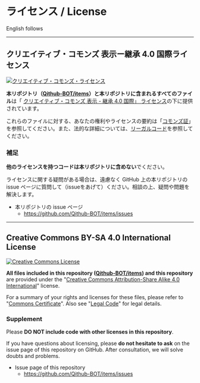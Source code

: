# ライセンス / License

English follows

--------

## クリエイティブ・コモンズ 表示ー継承 4.0 国際ライセンス

<a rel="license" href="http://creativecommons.org/licenses/by-sa/4.0/"><img alt="クリエイティブ・コモンズ・ライセンス" style="border-width:0" src="https://i.creativecommons.org/l/by-sa/4.0/88x31.png" /></a>

**本リポジトリ（[Qithub-BOT/items](https://github.com/Qithub-BOT/items/)）と本リポジトリに含まれるすべてのファイル**は「 <a rel="license" href="https://creativecommons.org/licenses/by-sa/4.0/deed.ja">クリエイティブ・コモンズ 表示 - 継承 4.0 国際」 ライセンス</a>の下に提供されています。

これらのファイルに対する、あなたの権利やライセンスの要約は「[コモンズ証](https://creativecommons.org/licenses/by-sa/4.0/deed.ja)」を参照してください。また、法的な詳細については、[リーガルコード](https://creativecommons.org/licenses/by-sa/4.0/legalcode.ja)を参照してください。

### 補足

**他のライセンスを持つコードは本リポジトリに含めない**でください。

ライセンスに関する疑問がある場合は、遠慮なく GitHub 上の本リポジトリの issue ページに質問して（issueをあげて）ください。相談の上、疑問や問題を解決します。

- 本リポジトリの issue ページ
    - <https://github.com/Qithub-BOT/items/issues>


--------


## Creative Commons BY-SA 4.0 International License 

<a rel="license" href="http://creativecommons.org/licenses/by-sa/4.0/"><img alt="Creative Commons License" style="border-width:0" src="https://i.creativecommons.org/l/by-sa/4.0/88x31.png" /></a>

**All files included in this repository ([Qithub-BOT/items](https://github.com/Qithub-BOT/items/)) and this repository** are provided under the "<a rel="license" href="http://creativecommons.org/licenses/by-sa/4.0/">Creative Commons Attribution-Share Alike 4.0 International</a>" license.

For a summary of your rights and licenses for these files, please refer to "[Commons Certificate](https://creativecommons.org/licenses/by-sa/4.0/)". Also see "[Legal Code](https://creativecommons.org/licenses/by-sa/4.0/legalcode)" for legal details.


### Supplement

Please **DO NOT include code with other licenses in this repository**.

If you have questions about licensing, please **do not hesitate to ask** on the issue page of this repository on GitHub. After consultation, we will solve doubts and problems.

- Issue page of this repository
    - <https://github.com/Qithub-BOT/items/issues>